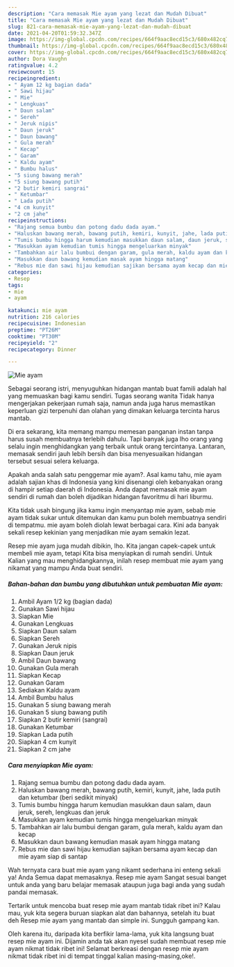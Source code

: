 ```yaml
---
description: "Cara memasak Mie ayam yang lezat dan Mudah Dibuat"
title: "Cara memasak Mie ayam yang lezat dan Mudah Dibuat"
slug: 821-cara-memasak-mie-ayam-yang-lezat-dan-mudah-dibuat
date: 2021-04-20T01:59:32.347Z
image: https://img-global.cpcdn.com/recipes/664f9aac8ecd15c3/680x482cq70/mie-ayam-foto-resep-utama.jpg
thumbnail: https://img-global.cpcdn.com/recipes/664f9aac8ecd15c3/680x482cq70/mie-ayam-foto-resep-utama.jpg
cover: https://img-global.cpcdn.com/recipes/664f9aac8ecd15c3/680x482cq70/mie-ayam-foto-resep-utama.jpg
author: Dora Vaughn
ratingvalue: 4.2
reviewcount: 15
recipeingredient:
- " Ayam 12 kg bagian dada"
- " Sawi hijau"
- " Mie"
- " Lengkuas"
- " Daun salam"
- " Sereh"
- " Jeruk nipis"
- " Daun jeruk"
- " Daun bawang"
- " Gula merah"
- " Kecap"
- " Garam"
- " Kaldu ayam"
- " Bumbu halus"
- "5 siung bawang merah"
- "5 siung bawang putih"
- "2 butir kemiri sangrai"
- " Ketumbar"
- " Lada putih"
- "4 cm kunyit"
- "2 cm jahe"
recipeinstructions:
- "Rajang semua bumbu dan potong dadu dada ayam."
- "Haluskan bawang merah, bawang putih, kemiri, kunyit, jahe, lada putih dan ketumbar (beri sedikit minyak)"
- "Tumis bumbu hingga harum kemudian masukkan daun salam, daun jeruk, sereh, lengkuas dan jeruk"
- "Masukkan ayam kemudian tumis hingga mengeluarkan minyak"
- "Tambahkan air lalu bumbui dengan garam, gula merah, kaldu ayam dan kecap"
- "Masukkan daun bawang kemudian masak ayam hingga matang"
- "Rebus mie dan sawi hijau kemudian sajikan bersama ayam kecap dan mie ayam siap di santap"
categories:
- Resep
tags:
- mie
- ayam

katakunci: mie ayam 
nutrition: 216 calories
recipecuisine: Indonesian
preptime: "PT26M"
cooktime: "PT30M"
recipeyield: "2"
recipecategory: Dinner

---
```



![Mie ayam](https://img-global.cpcdn.com/recipes/664f9aac8ecd15c3/680x482cq70/mie-ayam-foto-resep-utama.jpg)

Sebagai seorang istri, menyuguhkan hidangan mantab buat famili adalah hal yang memuaskan bagi kamu sendiri. Tugas seorang  wanita Tidak hanya mengerjakan pekerjaan rumah saja, namun anda juga harus memastikan keperluan gizi terpenuhi dan olahan yang dimakan keluarga tercinta harus mantab.

Di era  sekarang, kita memang mampu memesan panganan instan tanpa harus susah membuatnya terlebih dahulu. Tapi banyak juga lho orang yang selalu ingin menghidangkan yang terbaik untuk orang tercintanya. Lantaran, memasak sendiri jauh lebih bersih dan bisa menyesuaikan hidangan tersebut sesuai selera keluarga. 



Apakah anda salah satu penggemar mie ayam?. Asal kamu tahu, mie ayam adalah sajian khas di Indonesia yang kini disenangi oleh kebanyakan orang di hampir setiap daerah di Indonesia. Anda dapat memasak mie ayam sendiri di rumah dan boleh dijadikan hidangan favoritmu di hari liburmu.

Kita tidak usah bingung jika kamu ingin menyantap mie ayam, sebab mie ayam tidak sukar untuk ditemukan dan kamu pun boleh membuatnya sendiri di tempatmu. mie ayam boleh diolah lewat berbagai cara. Kini ada banyak sekali resep kekinian yang menjadikan mie ayam semakin lezat.

Resep mie ayam juga mudah dibikin, lho. Kita jangan capek-capek untuk membeli mie ayam, tetapi Kita bisa menyiapkan di rumah sendiri. Untuk Kalian yang mau menghidangkannya, inilah resep membuat mie ayam yang nikamat yang mampu Anda buat sendiri.

<!--inarticleads1-->

##### Bahan-bahan dan bumbu yang dibutuhkan untuk pembuatan Mie ayam:

1. Ambil  Ayam 1/2 kg (bagian dada)
1. Gunakan  Sawi hijau
1. Siapkan  Mie
1. Gunakan  Lengkuas
1. Siapkan  Daun salam
1. Siapkan  Sereh
1. Gunakan  Jeruk nipis
1. Siapkan  Daun jeruk
1. Ambil  Daun bawang
1. Gunakan  Gula merah
1. Siapkan  Kecap
1. Gunakan  Garam
1. Sediakan  Kaldu ayam
1. Ambil  Bumbu halus
1. Gunakan 5 siung bawang merah
1. Gunakan 5 siung bawang putih
1. Siapkan 2 butir kemiri (sangrai)
1. Gunakan  Ketumbar
1. Siapkan  Lada putih
1. Siapkan 4 cm kunyit
1. Siapkan 2 cm jahe




<!--inarticleads2-->

##### Cara menyiapkan Mie ayam:

1. Rajang semua bumbu dan potong dadu dada ayam.
1. Haluskan bawang merah, bawang putih, kemiri, kunyit, jahe, lada putih dan ketumbar (beri sedikit minyak)
1. Tumis bumbu hingga harum kemudian masukkan daun salam, daun jeruk, sereh, lengkuas dan jeruk
1. Masukkan ayam kemudian tumis hingga mengeluarkan minyak
1. Tambahkan air lalu bumbui dengan garam, gula merah, kaldu ayam dan kecap
1. Masukkan daun bawang kemudian masak ayam hingga matang
1. Rebus mie dan sawi hijau kemudian sajikan bersama ayam kecap dan mie ayam siap di santap




Wah ternyata cara buat mie ayam yang nikamt sederhana ini enteng sekali ya! Anda Semua dapat memasaknya. Resep mie ayam Sangat sesuai banget untuk anda yang baru belajar memasak ataupun juga bagi anda yang sudah pandai memasak.

Tertarik untuk mencoba buat resep mie ayam mantab tidak ribet ini? Kalau mau, yuk kita segera buruan siapkan alat dan bahannya, setelah itu buat deh Resep mie ayam yang mantab dan simple ini. Sungguh gampang kan. 

Oleh karena itu, daripada kita berfikir lama-lama, yuk kita langsung buat resep mie ayam ini. Dijamin anda tak akan nyesel sudah membuat resep mie ayam nikmat tidak ribet ini! Selamat berkreasi dengan resep mie ayam nikmat tidak ribet ini di tempat tinggal kalian masing-masing,oke!.

